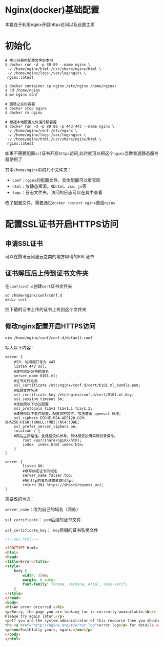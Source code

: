 # Nginx(docker)基础配置


本篇在于利用nginx开启https访问以及设置主页
<!--more-->

# 初始化

```shell
# 拷贝容器内配置文件到本地
$ docker run -d -p 80:80 --name nginx \
 -v /home/nginx/html:/usr/share/nginx/html \
 -v /home/nginx/logs:/var/log/nginx \
 nginx:latest

$ docker container cp nginx:/etc/nginx /home/nginx/
$ cd /home/nginx
$ mv nginx conf

# 删除之前的容器
$ docker stop nginx
$ docker rm nginx

# 根据本地配置文件运行新容器
$ docker run -d -p 80:80 -p 443:443 --name nginx \
 -v /home/nginx/conf:/etc/nginx \
 -v /home/nginx/logs:/var/log/nginx \
 -v /home/nginx/html:/usr/share/nginx/html \
 nginx:latest
```

如果不需要配置`ssl`证书开启`https`访问,此时就可以把这个`nginx`当做普通静态服务器使用了

其中`/home/nginx`中的几个文件夹：

+ `conf`：`nginx`的配置文件，具体配置可以看官网
+ `html`：放静态资源，如`html、css、js`等
+ `logs`：日志文件夹，访问的日志可以在其中查看

改了配置文件，需要通过`docker restart nginx`重启`nginx`

# 配置SSL证书开启HTTPS访问

## 申请SSL证书

可以在腾讯云阿里云之类的地方申请的SSL证书

## 证书解压后上传到证书文件夹

在`conf/conf.d`创建`cert`证书文件夹

```shell
cd /home/nginx/conf/conf.d
mkdir cert
```

把下载的证书上传的证书上传到这个文件夹

## 修改nginx配置开启HTTPS访问

`vim /home/nginx/conf/conf.d/default.conf`

写入以下内容：

```shell
server {
    #SSL 访问端口号为 443
    listen 443 ssl;
    #填写绑定证书的域名
    server_name 0101.ml;
    #证书文件名称
    ssl_certificate /etc/nginx/conf.d/cert/0101.ml_bundle.pem;
    #私钥文件名称
    ssl_certificate_key /etc/nginx/conf.d/cert/0101.ml.key;
    ssl_session_timeout 5m;
    #请按照以下协议配置
    ssl_protocols TLSv1 TLSv1.1 TLSv1.2;
    #请按照以下套件配置，配置加密套件，写法遵循 openssl 标准。
    ssl_ciphers ECDHE-RSA-AES128-GCM-SHA256:HIGH:!aNULL:!MD5:!RC4:!DHE;
    ssl_prefer_server_ciphers on;
    location / {
    #网站主页路径。此路径仅供参考，具体请您按照实际目录操作。
        root /usr/share/nginx/html;
        index  index.html index.htm;
    }
}

server {
        listen 80;
        #填写绑定证书的域名
        server_name falser.top;
        #把http的域名请求转成https
        return 301 https://$host$request_uri;
}
```

需要改的地方：

`server_name`：改为自己的域名（两处）

`ssl_certificate`：`.pem`后缀的证书文件

`ssl_certificate_key`：`.key`后缀的证书私钥文件



```html
<!--50x.html-->

<!DOCTYPE html>
<html>
<head>
<title>Error</title>
<style>
    body {
        width: 35em;
        margin: 0 auto;
        font-family: Tahoma, Verdana, Arial, sans-serif;
    }
</style>
</head>
<body>
<h1>An error occurred.</h1>
<p>Sorry, the page you are looking for is currently unavailable.<br/>
Please try again later.</p>
<p>If you are the system administrator of this resource then you should check
the <a href="http://nginx.org/r/error_log">error log</a> for details.</p>
<p><em>Faithfully yours, nginx.</em></p>
</body>
</html>
```

